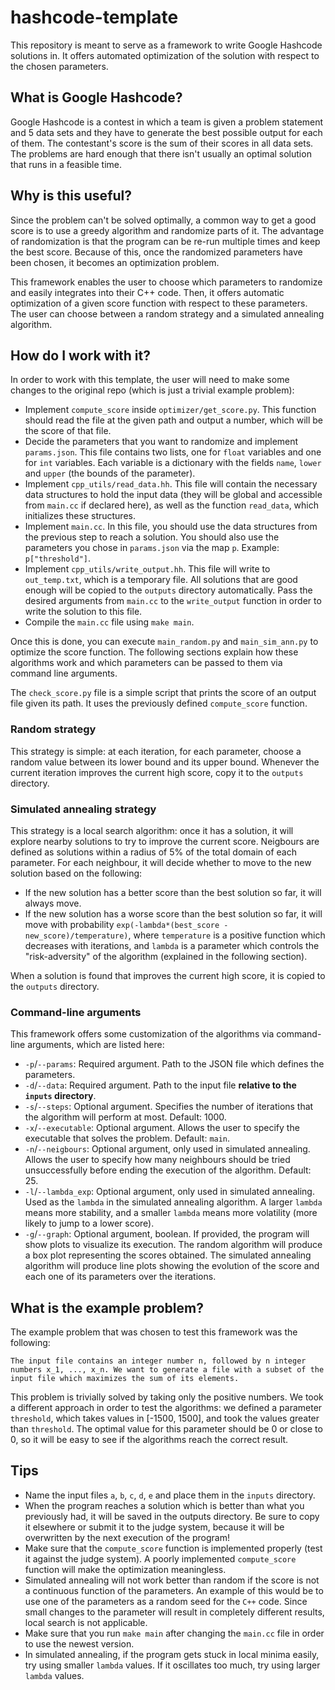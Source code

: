 # hashcode-template

This repository is meant to serve as a framework to write Google Hashcode solutions in. It offers automated optimization of the solution with respect to the chosen parameters.

## What is Google Hashcode?

Google Hashcode is a contest in which a team is given a problem statement and 5 data sets and they have to generate the best possible output for each of them. The contestant's score is the sum of their scores in all data sets. The problems are hard enough that there isn't usually an optimal solution that runs in a feasible time.

## Why is this useful?

Since the problem can't be solved optimally, a common way to get a good score is to use a greedy algorithm and randomize parts of it. The advantage of randomization is that the program can be re-run multiple times and keep the best score. Because of this, once the randomized parameters have been chosen, it becomes an optimization problem. 

This framework enables the user to choose which parameters to randomize and easily integrates into their C++ code. Then, it offers automatic optimization of a given score function with respect to these parameters. The user can choose between a random strategy and a simulated annealing algorithm.

## How do I work with it?

In order to work with this template, the user will need to make some changes to the original repo (which is just a trivial example problem):

* Implement `compute_score` inside `optimizer/get_score.py`. This function should read the file at the given path and output a number, which will be the score of that file.
* Decide the parameters that you want to randomize and implement `params.json`. This file contains two lists, one for `float` variables and one for `int` variables. Each variable is a dictionary with the fields `name`, `lower` and `upper` (the bounds of the parameter).
* Implement `cpp_utils/read_data.hh`. This file will contain the necessary data structures to hold the input data (they will be global and accessible from `main.cc` if declared here), as well as the function `read_data`, which initializes these structures.
* Implement `main.cc`. In this file, you should use the data structures from the previous step to reach a solution. You should also use the parameters you chose in `params.json` via the map `p`. Example: `p["threshold"]`.
* Implement `cpp_utils/write_output.hh`. This file will write to `out_temp.txt`, which is a temporary file. All solutions that are good enough will be copied to the `outputs` directory automatically. Pass the desired arguments from `main.cc` to the `write_output` function in order to write the solution to this file.
* Compile the `main.cc` file using `make main`.

Once this is done, you can execute `main_random.py` and `main_sim_ann.py` to optimize the score function. The following sections explain how these algorithms work and which parameters can be passed to them via command line arguments.

The `check_score.py` file is a simple script that prints the score of an output file given its path. It uses the previously defined `compute_score` function.

### Random strategy

This strategy is simple: at each iteration, for each parameter, choose a random value between its lower bound and its upper bound. Whenever the current iteration improves the current high score, copy it to the `outputs` directory.

### Simulated annealing strategy

This strategy is a local search algorithm: once it has a solution, it will explore nearby solutions to try to improve the current score. Neigbours are defined as solutions within a radius of 5% of the total domain of each parameter. For each neighbour, it will decide whether to move to the new solution based on the following:

* If the new solution has a better score than the best solution so far, it will always move.
* If the new solution has a worse score than the best solution so far, it will move with probability `exp(-lambda*(best_score - new_score)/temperature)`, where `temperature` is a positive function which decreases with iterations, and `lambda` is a parameter which controls the "risk-adversity" of the algorithm (explained in the following section).

When a solution is found that improves the current high score, it is copied to the `outputs` directory.

### Command-line arguments

This framework offers some customization of the algorithms via command-line arguments, which are listed here:

* `-p`/`--params`: Required argument. Path to the JSON file which defines the parameters.
* `-d`/`--data`: Required argument. Path to the input file **relative to the `inputs` directory**.
* `-s`/`--steps`: Optional argument. Specifies the number of iterations that the algorithm will perform at most. Default: 1000.
* `-x`/`--executable`: Optional argument. Allows the user to specify the executable that solves the problem. Default: `main`.
* `-n`/`--neigbours`: Optional argument, only used in simulated annealing. Allows the user to specify how many neighbours should be tried unsuccessfully before ending the execution of the algorithm. Default: 25.
* `-l`/`--lambda_exp`: Optional argument, only used in simulated annealing. Used as the `lambda` in the simulated annealing algorithm. A larger `lambda` means more stability, and a smaller `lambda` means more volatility (more likely to jump to a lower score). 
* `-g`/`--graph`: Optional argument, boolean. If provided, the program will show plots to visualize its execution. The random algorithm will produce a box plot representing the scores obtained. The simulated annealing algorithm will produce line plots showing the evolution of the score and each one of its parameters over the iterations.

## What is the example problem?

The example problem that was chosen to test this framework was the following:

```
The input file contains an integer number n, followed by n integer numbers x_1, ..., x_n. We want to generate a file with a subset of the input file which maximizes the sum of its elements.
```

This problem is trivially solved by taking only the positive numbers. We took a different approach in order to test the algorithms: we defined a parameter `threshold`, which takes values in [-1500, 1500], and took the values greater than `threshold`. The optimal value for this parameter should be 0 or close to 0, so it will be easy to see if the algorithms reach the correct result. 

## Tips

* Name the input files `a`, `b`, `c`, `d`, `e` and place them in the `inputs` directory.
* When the program reaches a solution which is better than what you previously had, it will be saved in the outputs directory. Be sure to copy it elsewhere or submit it to the judge system, because it will be overwritten by the next execution of the program!
* Make sure that the `compute_score` function is implemented properly (test it against the judge system). A poorly implemented `compute_score` function will make the optimization meaningless.
* Simulated annealing will not work better than random if the score is not a continuous function of the parameters. An example of this would be to use one of the parameters as a random seed for the `C++` code. Since small changes to the parameter will result in completely different results, local search is not applicable. 
* Make sure that you run `make main` after changing the `main.cc` file in order to use the newest version.
* In simulated annealing, if the program gets stuck in local minima easily, try using smaller `lambda` values. If it oscillates too much, try using larger `lambda` values.
